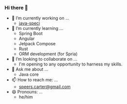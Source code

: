 ### Hi there 👋

<!--
**Carter907/Carter907** is a ✨ _special_ ✨ repository because its `README.md` (this file) appears on your GitHub profile.

Here are some ideas to get you started:

- 🔭 I’m currently working on ...
- 🌱 I’m currently learning ...
- 👯 I’m looking to collaborate on ...
- 🤔 I’m looking for help with ...
- 💬 Ask me about ...
- 📫 How to reach me: ...
- 😄 Pronouns: ...
- ⚡ Fun fact: ...
-->
- 🔭 I’m currently working on ...
  - [java-speci](https://github.com/Carter907/java-speci)
- 🌱 I’m currently learning ...
  - Spring Boot
  - Angular
  - Jetpack Compose
  - Rust
  - ORM development (for Spria)
- 👯 I’m looking to collaborate on ...
  - I'm opening to any opportunity to harness my skills.
- 💬 Ask me about ...
  - Java core
- 📫 How to reach me: ...
  - speers.carter@gmail.com
- 😄 Pronouns: ...
  - he/him
